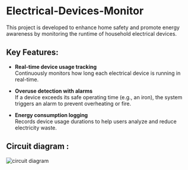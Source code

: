 # Electrical-Devices-Monitor
This project is developed to enhance home safety and promote energy awareness by monitoring the runtime of household electrical devices.

## Key Features:
- **Real-time device usage tracking**  
  Continuously monitors how long each electrical device is running in real-time.

- **Overuse detection with alarms**  
  If a device exceeds its safe operating time (e.g., an iron), the system triggers an alarm to prevent overheating or fire.

- **Energy consumption logging**  
  Records device usage durations to help users analyze and reduce electricity waste.
  
## Circuit diagram :
![circuit diagram](https://github.com/user-attachments/assets/2c00b3b1-40a7-4fd8-a68a-3de216faa270)

